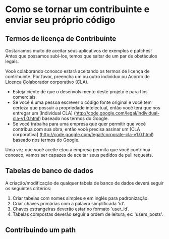 # Como se tornar um contribuinte e enviar seu próprio código

## Termos de licença de Contribuinte

Gostaríamos muito de aceitar seus aplicativos de exemplos e patches!
Antes que possamos subí-los, temos que saltar de um par de obstáculos legais.

Você colaborando conosco estará aceitando os termos de licença de contribuinte.
Por favor, preencha um ou outro indivíduo ou Acordo de Licença Colaborador corporativo
(CLA).

   * Esteja ciente de que o desenvolvimento deste projeto é para fins comerciais.
   * Se você é uma pessoa escrever o código fonte original e você tem certeza que 
     possuir a propriedade intelectual, então você terá que nos entregar um [Individual CLA] (http://code.google.com/legal/individual-cla-v1.0.html) baseado nos termos do Google.
   * Se você trabalha para uma empresa que quer permitir que você contribua com sua obra, 
     então você precisa assinar um [CLA corporativa] (http://code.google.com/legal/corporate-cla-v1.0.html) 
     baseado nos termos do Google.

Uma vez que você aceite e/ou a empresa permita que você contribua conosco, vamos ser capazes
de aceitar seus pedidos de pull requests.

## Tabelas de banco de dados

A criação/modificação de qualquer tabela de banco de dados deverá seguir os seguintes critérios:

1. Criar tabelas com nomes simples e em inglês para padronização.
2. Criar chaves primárias com a palavra simplificada 'id'.
3. Chaves estrangeiras deverão estar no formato 'user_id'.
4. Tabelas compostas deverão seguir a ordem de leitura, ex: 'users_posts'.

## Contribuindo um path

